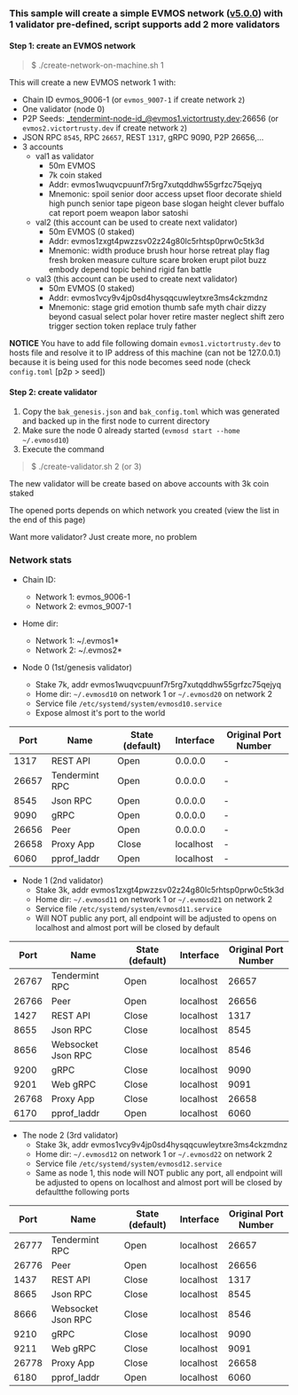 ### This sample will create a simple EVMOS network ([v5.0.0](https://github.com/evmos/evmos/tree/v5.0.0)) with 1 validator pre-defined, script supports add 2 more validators

#### Step 1: create an EVMOS network
> $ ./create-network-on-machine.sh 1

This will create a new EVMOS network 1 with:
- Chain ID evmos_9006-1 (or `evmos_9007-1` if create network `2`)
- One validator (node 0)
- P2P Seeds: _tendermint-node-id_@evmos1.victortrusty.dev:26656 (or `evmos2.victortrusty.dev` if create network `2`)
- JSON RPC `8545`, RPC `26657`, REST `1317`, gRPC 9090, P2P 26656,...
- 3 accounts
    + val1 as validator
        + 50m EVMOS
        + 7k coin staked
        + Addr: evmos1wuqvcpuunf7r5rg7xutqddhw55grfzc75qejyq
        + Mnemonic: spoil senior door access upset floor decorate shield high punch senior tape pigeon base slogan height clever buffalo cat report poem weapon labor satoshi
    + val2 (this account can be used to create next validator)
        + 50m EVMOS (0 staked)
        + Addr: evmos1zxgt4pwzzsv02z24g80lc5rhtsp0prw0c5tk3d
        + Mnemonic: width produce brush hour horse retreat play flag fresh broken measure culture scare broken erupt pilot buzz embody depend topic behind rigid fan battle
    + val3 (this account can be used to create next validator)
        + 50m EVMOS (0 staked)
        + Addr: evmos1vcy9v4jp0sd4hysqqcuwleytxre3ms4ckzmdnz
        + Mnemonic: stage grid emotion thumb safe myth chair dizzy beyond casual select polar hover retire master neglect shift zero trigger section token replace truly father

**NOTICE**
You have to add file following domain `evmos1.victortrusty.dev` to hosts file and resolve it to IP address of this machine (can not be 127.0.0.1) because it is being used for this node becomes seed node (check `config.toml` [p2p > seed])

#### Step 2: create validator
1. Copy the `bak_genesis.json` and `bak_config.toml` which was generated and backed up in the first node to current directory
2. Make sure the node 0 already started (`evmosd start --home ~/.evmosd10`)
2. Execute the command
> $ ./create-validator.sh 2 (or 3)

The new validator will be create based on above accounts with 3k coin staked

The opened ports depends on which network you created (view the list in the end of this page)

Want more validator? Just create more, no problem

### Network stats

- Chain ID:
    + Network 1: evmos_9006-1
    + Network 2: evmos_9007-1

- Home dir:
    + Network 1: ~/.evmos1*
    + Network 2: ~/.evmos2*

- Node 0 (1st/genesis validator)
    + Stake 7k, addr evmos1wuqvcpuunf7r5rg7xutqddhw55grfzc75qejyq
    + Home dir: `~/.evmosd10` on network 1 or `~/.evmosd20` on network 2
    + Service file `/etc/systemd/system/evmosd10.service`
    + Expose almost it's port to the world

| Port | Name | State (default) | Interface | Original Port Number |
| --- | --- | --- | --- | --- |
| 1317 | REST API | Open | 0.0.0.0 | - |
| 26657 | Tendermint RPC | Open | 0.0.0.0 | - |
| 8545 | Json RPC | Open | 0.0.0.0 | - |
| 9090 | gRPC | Open | 0.0.0.0 | - |
| 26656 | Peer | Open | 0.0.0.0 | - |
| 26658 | Proxy App | Close | localhost | - |
| 6060 | pprof_laddr | Open | localhost | - |

- Node 1 (2nd validator)
    + Stake 3k, addr evmos1zxgt4pwzzsv02z24g80lc5rhtsp0prw0c5tk3d
    + Home dir: `~/.evmosd11` on network 1 or `~/.evmosd21` on network 2
    + Service file `/etc/systemd/system/evmosd11.service`
    + Will NOT public any port, all endpoint will be adjusted to opens on localhost and almost port will be closed by default

| Port | Name | State (default) | Interface | Original Port Number |
| --- | --- | --- | --- | --- |
| 26767 | Tendermint RPC | Open | localhost | 26657 |
| 26766 | Peer | Open | localhost | 26656 |
| 1427 | REST API | Close | localhost | 1317 |
| 8655 | Json RPC | Close | localhost | 8545 |
| 8656 | Websocket Json RPC | Close | localhost | 8546 |
| 9200 | gRPC | Close | localhost | 9090 |
| 9201 | Web gRPC | Close | localhost | 9091 |
| 26768 | Proxy App | Close | localhost | 26658 |
| 6170 | pprof_laddr | Open | localhost | 6060 |

- The node 2 (3rd validator)
    + Stake 3k, addr evmos1vcy9v4jp0sd4hysqqcuwleytxre3ms4ckzmdnz
    + Home dir: `~/.evmosd12` on network 1 or `~/.evmosd22` on network 2
    + Service file `/etc/systemd/system/evmosd12.service`
    + Same as node 1, this node will NOT public any port, all endpoint will be adjusted to opens on localhost and almost port will be closed by defaultthe following ports

| Port | Name | State (default) | Interface | Original Port Number |
| --- | --- | --- | --- | --- |
| 26777 | Tendermint RPC | Open | localhost | 26657 |
| 26776 | Peer | Open | localhost | 26656 |
| 1437 | REST API | Close | localhost | 1317 |
| 8665 | Json RPC | Close | localhost | 8545 |
| 8666 | Websocket Json RPC | Close | localhost | 8546 |
| 9210 | gRPC | Close | localhost | 9090 |
| 9211 | Web gRPC | Close | localhost | 9091 |
| 26778 | Proxy App | Close | localhost | 26658 |
| 6180 | pprof_laddr | Open | localhost | 6060 |